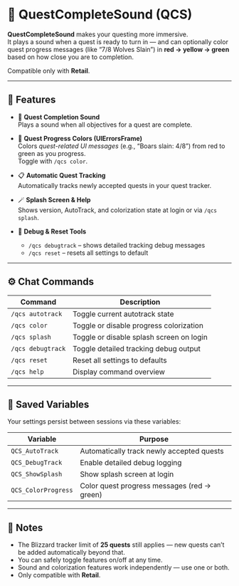 # 🧭 QuestCompleteSound (QCS)

**QuestCompleteSound** makes your questing more immersive.  
It plays a sound when a quest is ready to turn in — and can optionally color quest progress messages (like “7/8 Wolves Slain”) in **red → yellow → green** based on how close you are to completion.

Compatible only with **Retail**.

---

## 🎵 Features

- 🔔 **Quest Completion Sound**  
  Plays a sound when all objectives for a quest are complete.

- 🧩 **Quest Progress Colors (UIErrorsFrame)**  
  Colors *quest-related UI messages* (e.g., “Boars slain: 4/8”) from red to green as you progress.  
  Toggle with `/qcs color`.

- 📋 **Automatic Quest Tracking**  
  Automatically tracks newly accepted quests in your quest tracker.

- 🪄 **Splash Screen & Help**  
  Shows version, AutoTrack, and colorization state at login or via `/qcs splash`.

- 🧪 **Debug & Reset Tools**  
  - `/qcs debugtrack` – shows detailed tracking debug messages  
  - `/qcs reset` – resets all settings to default

---

## ⚙️ Chat Commands

| Command | Description |
|----------|--------------|
| `/qcs autotrack` | Toggle current autotrack state |
| `/qcs color` | Toggle or disable progress colorization |
| `/qcs splash` | Toggle or disable splash screen on login |
| `/qcs debugtrack` | Toggle detailed tracking debug output |
| `/qcs reset` | Reset all settings to defaults |
| `/qcs help` | Display command overview |

---

## 💾 Saved Variables

Your settings persist between sessions via these variables:

| Variable | Purpose |
|-----------|----------|
| `QCS_AutoTrack` | Automatically track newly accepted quests |
| `QCS_DebugTrack` | Enable detailed debug logging |
| `QCS_ShowSplash` | Show splash screen at login |
| `QCS_ColorProgress` | Color quest progress messages (red → green) |

---

## 🧠 Notes

- The Blizzard tracker limit of **25 quests** still applies — new quests can’t be added automatically beyond that.  
- You can safely toggle features on/off at any time.  
- Sound and colorization features work independently — use one or both.  
- Only compatible with **Retail**.
